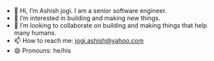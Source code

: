 - 👋 Hi, I’m Ashish jogi. I am a senior software engineer.
- 👀 I’m interested in building and making new things.
- 💞️ I’m looking to collaborate on building and making things that help many humans.
- 📫 How to reach me: jogi.ashish@yahoo.com
- 😄 Pronouns: he/his

<!---
jogiCodes/jogiCodes is a ✨ special ✨ repository because its `README.md` (this file) appears on your GitHub profile.
You can click the Preview link to take a look at your changes.
--->

